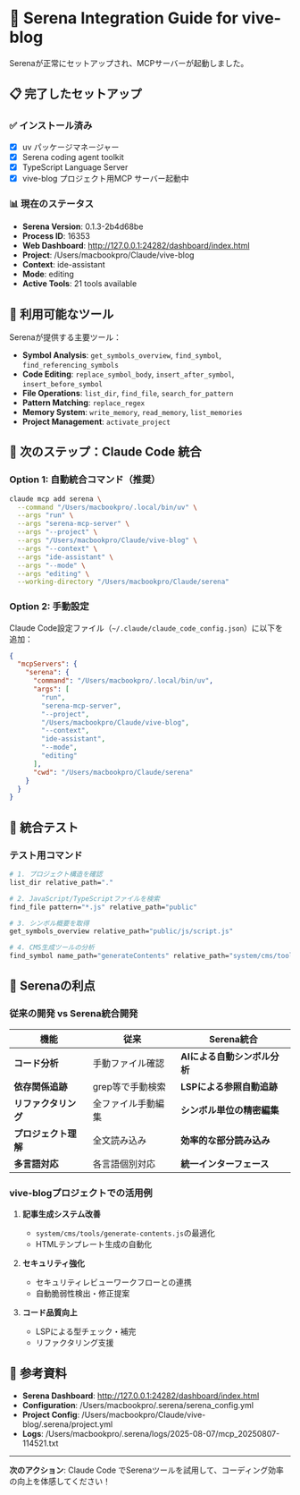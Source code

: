 # 🚀 Serena Integration Guide for vive-blog

Serenaが正常にセットアップされ、MCPサーバーが起動しました。

## 📋 完了したセットアップ

### ✅ インストール済み
- [x] uv パッケージマネージャー
- [x] Serena coding agent toolkit
- [x] TypeScript Language Server
- [x] vive-blog プロジェクト用MCP サーバー起動中

### 📊 現在のステータス
- **Serena Version**: 0.1.3-2b4d68be
- **Process ID**: 16353
- **Web Dashboard**: http://127.0.0.1:24282/dashboard/index.html
- **Project**: /Users/macbookpro/Claude/vive-blog
- **Context**: ide-assistant
- **Mode**: editing
- **Active Tools**: 21 tools available

## 🔧 利用可能なツール

Serenaが提供する主要ツール：
- **Symbol Analysis**: `get_symbols_overview`, `find_symbol`, `find_referencing_symbols`
- **Code Editing**: `replace_symbol_body`, `insert_after_symbol`, `insert_before_symbol`
- **File Operations**: `list_dir`, `find_file`, `search_for_pattern`
- **Pattern Matching**: `replace_regex`
- **Memory System**: `write_memory`, `read_memory`, `list_memories`
- **Project Management**: `activate_project`

## 🎯 次のステップ：Claude Code 統合

### Option 1: 自動統合コマンド（推奨）
```bash
claude mcp add serena \
  --command "/Users/macbookpro/.local/bin/uv" \
  --args "run" \
  --args "serena-mcp-server" \
  --args "--project" \
  --args "/Users/macbookpro/Claude/vive-blog" \
  --args "--context" \
  --args "ide-assistant" \
  --args "--mode" \
  --args "editing" \
  --working-directory "/Users/macbookpro/Claude/serena"
```

### Option 2: 手動設定
Claude Code設定ファイル（`~/.claude/claude_code_config.json`）に以下を追加：

```json
{
  "mcpServers": {
    "serena": {
      "command": "/Users/macbookpro/.local/bin/uv",
      "args": [
        "run", 
        "serena-mcp-server", 
        "--project", 
        "/Users/macbookpro/Claude/vive-blog",
        "--context", 
        "ide-assistant",
        "--mode", 
        "editing"
      ],
      "cwd": "/Users/macbookpro/Claude/serena"
    }
  }
}
```

## 🧪 統合テスト

### テスト用コマンド
```bash
# 1. プロジェクト構造を確認
list_dir relative_path="."

# 2. JavaScript/TypeScriptファイルを検索
find_file pattern="*.js" relative_path="public"

# 3. シンボル概要を取得
get_symbols_overview relative_path="public/js/script.js"

# 4. CMS生成ツールの分析
find_symbol name_path="generateContents" relative_path="system/cms/tools/generate-contents.js" include_body=true
```

## 🌟 Serenaの利点

### 従来の開発 vs Serena統合開発

| 機能 | 従来 | Serena統合 |
|------|------|------------|
| **コード分析** | 手動ファイル確認 | **AIによる自動シンボル分析** |
| **依存関係追跡** | grep等で手動検索 | **LSPによる参照自動追跡** |
| **リファクタリング** | 全ファイル手動編集 | **シンボル単位の精密編集** |
| **プロジェクト理解** | 全文読み込み | **効率的な部分読み込み** |
| **多言語対応** | 各言語個別対応 | **統一インターフェース** |

### vive-blogプロジェクトでの活用例

1. **記事生成システム改善**
   - `system/cms/tools/generate-contents.js`の最適化
   - HTMLテンプレート生成の自動化

2. **セキュリティ強化**
   - セキュリティレビューワークフローとの連携
   - 自動脆弱性検出・修正提案

3. **コード品質向上**
   - LSPによる型チェック・補完
   - リファクタリング支援

## 🔗 参考資料

- **Serena Dashboard**: http://127.0.0.1:24282/dashboard/index.html
- **Configuration**: /Users/macbookpro/.serena/serena_config.yml
- **Project Config**: /Users/macbookpro/Claude/vive-blog/.serena/project.yml
- **Logs**: /Users/macbookpro/.serena/logs/2025-08-07/mcp_20250807-114521.txt

---

**次のアクション**: Claude Code でSerenaツールを試用して、コーディング効率の向上を体感してください！